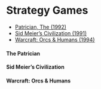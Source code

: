 # Strategy Games

* [Patrician, The (1992)](#the-patrician)
* [Sid Meier’s Civilization (1991)](#sid-meiers-civilization)
* [Warcraft: Orcs & Humans (1994)](#warcraft-orcs-&-humans)

#### The Patrician

#### Sid Meier’s Civilization

#### Warcraft: Orcs & Humans
